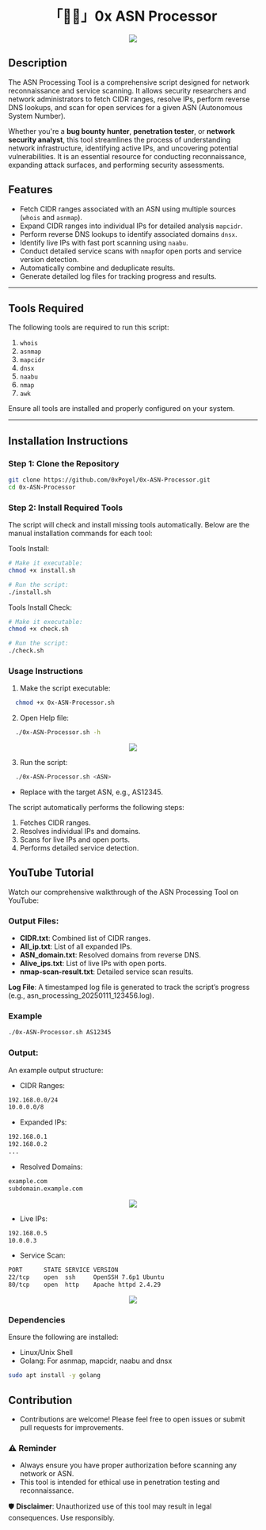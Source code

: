 <h1 align="center">「🐦‍🔥」0x ASN Processor</h1>

<p align="center"><img src="assets/Screenshot_2.png"></p>

## Description

The ASN Processing Tool is a comprehensive script designed for network reconnaissance and service scanning. It allows security researchers and network administrators to fetch CIDR ranges, resolve IPs, perform reverse DNS lookups, and scan for open services for a given ASN (Autonomous System Number).

Whether you're a **bug bounty hunter**, **penetration tester**, or **network security analyst**, this tool streamlines the process of understanding network infrastructure, identifying active IPs, and uncovering potential vulnerabilities. It is an essential resource for conducting reconnaissance, expanding attack surfaces, and performing security assessments.

## Features
- Fetch CIDR ranges associated with an ASN using multiple sources (`whois` and `asnmap`).
- Expand CIDR ranges into individual IPs for detailed analysis `mapcidr`.
- Perform reverse DNS lookups to identify associated domains `dnsx`.
- Identify live IPs with fast port scanning using `naabu`.
- Conduct detailed service scans with `nmap`for open ports and service version detection.
- Automatically combine and deduplicate results.
- Generate detailed log files for tracking progress and results.

---

## Tools Required
The following tools are required to run this script:
1. `whois`
2. `asnmap`
3. `mapcidr`
4. `dnsx`
5. `naabu`
6. `nmap`
7. `awk`

Ensure all tools are installed and properly configured on your system.

---

## Installation Instructions

### Step 1: Clone the Repository
```bash
git clone https://github.com/0xPoyel/0x-ASN-Processor.git
cd 0x-ASN-Processor
```
### Step 2: Install Required Tools
The script will check and install missing tools automatically. Below are the manual installation commands for each tool:

Tools Install:
```bash
# Make it executable:
chmod +x install.sh

# Run the script:
./install.sh
```

Tools Install Check: 

```bash
# Make it executable:
chmod +x check.sh

# Run the script:
./check.sh
```

### Usage Instructions
1. Make the script executable:
```bash
  chmod +x 0x-ASN-Processor.sh
```

2. Open Help file:
```bash
  ./0x-ASN-Processor.sh -h
```
<p align="center"><img src="assets/Screenshot_1.png"></p>

3. Run the script:
```bash
  ./0x-ASN-Processor.sh <ASN>
```
- Replace <ASN> with the target ASN, e.g., AS12345.

The script automatically performs the following steps:

1. Fetches CIDR ranges.
2. Resolves individual IPs and domains.
3. Scans for live IPs and open ports.
4. Performs detailed service detection.

## **YouTube Tutorial**
Watch our comprehensive walkthrough of the ASN Processing Tool on YouTube:  


### Output Files:
- **CIDR.txt**: Combined list of CIDR ranges.
- **All_ip.txt**: List of all expanded IPs.
- **ASN_domain.txt**: Resolved domains from reverse DNS.
- **Alive_ips.txt**: List of live IPs with open ports.
- **nmap-scan-result.txt**: Detailed service scan results.

**Log File**: A timestamped log file is generated to track the script’s progress (e.g., asn_processing_20250111_123456.log).
  
### Example
```bash
./0x-ASN-Processor.sh AS12345
```
### Output:
An example output structure:
- CIDR Ranges:
```bash
192.168.0.0/24
10.0.0.0/8
```
- Expanded IPs:
```bash
192.168.0.1
192.168.0.2
...
```
- Resolved Domains:
```bash
example.com
subdomain.example.com
```

<p align="center"><img src="assets/Screenshot_3.png"></p>

- Live IPs:
```bash
192.168.0.5
10.0.0.3
```
- Service Scan:
```bash
PORT      STATE SERVICE VERSION
22/tcp    open  ssh     OpenSSH 7.6p1 Ubuntu
80/tcp    open  http    Apache httpd 2.4.29
```
<p align="center"><img src="assets/Screenshot_4.png"></p>

### Dependencies
Ensure the following are installed:
- Linux/Unix Shell
- Golang: For asnmap, mapcidr, naabu and dnsx
```bash
sudo apt install -y golang
```
## Contribution
- Contributions are welcome! Please feel free to open issues or submit pull requests for improvements.

### ⚠️ Reminder
- Always ensure you have proper authorization before scanning any network or ASN.
- This tool is intended for ethical use in penetration testing and reconnaissance.

🛡️ **Disclaimer**: Unauthorized use of this tool may result in legal consequences. Use responsibly.


